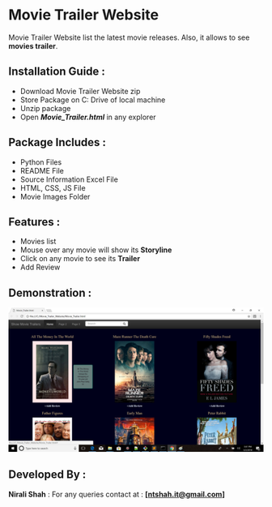 # Movie Trailer Website
Movie Trailer Website list the latest movie releases. Also, it allows to see **movies trailer**.

## Installation Guide :
* Download Movie Trailer Website zip
* Store Package on C: Drive of local machine
* Unzip package
* Open _**Movie_Trailer.html**_ in any explorer

## Package Includes :
* Python Files
* README File
* Source Information Excel File
* HTML, CSS, JS File
* Movie Images Folder

## Features :
* Movies list
* Mouse over any movie will show its **Storyline**
* Click on any movie to see its **Trailer**
* Add Review 

## Demonstration : 
![](/movie_poster/ScreenShot.png)

## Developed By :
**Nirali Shah** : For any queries contact at : **[ntshah.it@gmail.com]**
